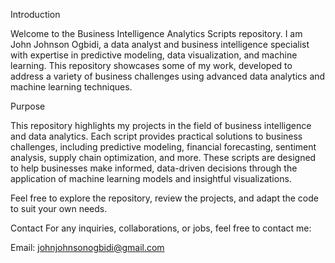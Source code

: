 Introduction

Welcome to the Business Intelligence Analytics Scripts repository. I am John Johnson Ogbidi, a data analyst and business intelligence specialist with expertise in predictive modeling, data visualization, and machine learning. This repository showcases some of my work, developed to address a variety of business challenges using advanced data analytics and machine learning techniques.

Purpose

This repository highlights my projects in the field of business intelligence and data analytics. Each script provides practical solutions to business challenges, including predictive modeling, financial forecasting, sentiment analysis, supply chain optimization, and more. These scripts are designed to help businesses make informed, data-driven decisions through the application of machine learning models and insightful visualizations.

Feel free to explore the repository, review the projects, and adapt the code to suit your own needs.

Contact
For any inquiries, collaborations, or jobs, feel free to contact me:

Email: johnjohnsonogbidi@gmail.com

